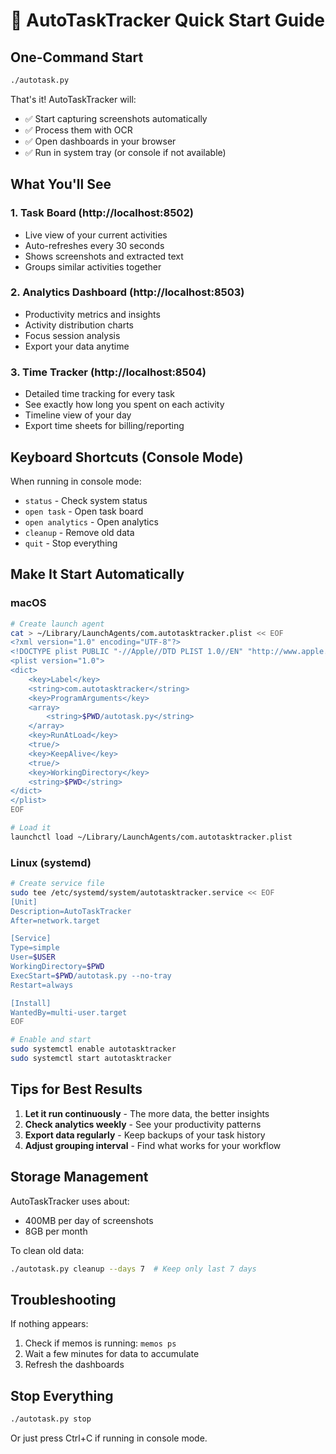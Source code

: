 # 🚀 AutoTaskTracker Quick Start Guide

## One-Command Start

```bash
./autotask.py
```

That's it! AutoTaskTracker will:
- ✅ Start capturing screenshots automatically
- ✅ Process them with OCR
- ✅ Open dashboards in your browser
- ✅ Run in system tray (or console if not available)

## What You'll See

### 1. Task Board (http://localhost:8502)
- Live view of your current activities
- Auto-refreshes every 30 seconds
- Shows screenshots and extracted text
- Groups similar activities together

### 2. Analytics Dashboard (http://localhost:8503)
- Productivity metrics and insights
- Activity distribution charts
- Focus session analysis
- Export your data anytime

### 3. Time Tracker (http://localhost:8504)
- Detailed time tracking for every task
- See exactly how long you spent on each activity
- Timeline view of your day
- Export time sheets for billing/reporting

## Keyboard Shortcuts (Console Mode)

When running in console mode:
- `status` - Check system status
- `open task` - Open task board
- `open analytics` - Open analytics  
- `cleanup` - Remove old data
- `quit` - Stop everything

## Make It Start Automatically

### macOS
```bash
# Create launch agent
cat > ~/Library/LaunchAgents/com.autotasktracker.plist << EOF
<?xml version="1.0" encoding="UTF-8"?>
<!DOCTYPE plist PUBLIC "-//Apple//DTD PLIST 1.0//EN" "http://www.apple.com/DTDs/PropertyList-1.0.dtd">
<plist version="1.0">
<dict>
    <key>Label</key>
    <string>com.autotasktracker</string>
    <key>ProgramArguments</key>
    <array>
        <string>$PWD/autotask.py</string>
    </array>
    <key>RunAtLoad</key>
    <true/>
    <key>KeepAlive</key>
    <true/>
    <key>WorkingDirectory</key>
    <string>$PWD</string>
</dict>
</plist>
EOF

# Load it
launchctl load ~/Library/LaunchAgents/com.autotasktracker.plist
```

### Linux (systemd)
```bash
# Create service file
sudo tee /etc/systemd/system/autotasktracker.service << EOF
[Unit]
Description=AutoTaskTracker
After=network.target

[Service]
Type=simple
User=$USER
WorkingDirectory=$PWD
ExecStart=$PWD/autotask.py --no-tray
Restart=always

[Install]
WantedBy=multi-user.target
EOF

# Enable and start
sudo systemctl enable autotasktracker
sudo systemctl start autotasktracker
```

## Tips for Best Results

1. **Let it run continuously** - The more data, the better insights
2. **Check analytics weekly** - See your productivity patterns
3. **Export data regularly** - Keep backups of your task history
4. **Adjust grouping interval** - Find what works for your workflow

## Storage Management

AutoTaskTracker uses about:
- 400MB per day of screenshots
- 8GB per month

To clean old data:
```bash
./autotask.py cleanup --days 7  # Keep only last 7 days
```

## Troubleshooting

If nothing appears:
1. Check if memos is running: `memos ps`
2. Wait a few minutes for data to accumulate
3. Refresh the dashboards

## Stop Everything

```bash
./autotask.py stop
```

Or just press Ctrl+C if running in console mode.